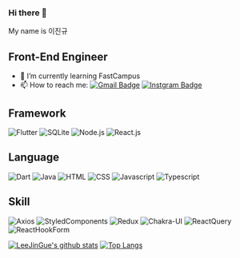 ### Hi there 👋
My name is 이진규

## Front-End Engineer
- 🌱 I’m currently learning FastCampus
- 📫 How to reach me: 
[![Gmail Badge](https://img.shields.io/badge/Gmail-d14836?style=flat-square&logo=Gmail&logoColor=white&link=mailto:snugyun01@gmail.com)](mailto:hippo9851@gmail.com)
[![Instgram Badge](https://img.shields.io/badge/Instagram-000000?style=flat-square&logo=instagram&link=https://www.instagram.com/jingyu9851/)](https://www.instagram.com/jingyu9851/)

## Framework

<img alt="Flutter" src="https://img.shields.io/badge/Flutter-02569B.svg?&style=for-the-badge&logo=Flutter&logoColor=white"/> 
<img alt="SQLite" src="https://img.shields.io/badge/SQLite-07405E?style=for-the-badge&logo=sqlite&logoColor=white"/>
<img alt="Node.js" src="https://img.shields.io/badge/Node.js-339933.svg?&style=for-the-badge&logo=Node.js&logoColor=white"/>
<img alt="React.js" src="https://img.shields.io/badge/React.js-61DAFB.svg?&style=for-the-badge&logo=React&logoColor=white"
<img alt="Next.js" src="https://img.shields.io/badge/Next.js-000000.svg?&style=for-the-badge&logo=Next.js&logoColor=white"
<br/>

## Language

<img alt="Dart" src="https://img.shields.io/badge/Dart-0175C2.svg?&style=for-the-badge&logo=Dart&logoColor=white"/> <img alt="Java" src ="https://img.shields.io/badge/Java-F0047F.svg?&style=for-the-badge&logo=Java&logoColor=white"/>
<img alt="HTML" src="https://img.shields.io/badge/HTML5-E34F26.svg?&style=for-the-badge&logo=HTML5&logoColor=white"/> 
<img alt="CSS" src="https://img.shields.io/badge/CSS-1572B6.svg?&style=for-the-badge&logo=CSS3&logoColor=white"/> 
<img alt="Javascript" src="https://img.shields.io/badge/Javascript-F7DF1E.svg?&style=for-the-badge&logo=Javascript&logoColor=white"/>
<img alt="Typescript" src="https://img.shields.io/badge/Typescript-3178C6.svg?&style=for-the-badge&logo=Typescript&logoColor=white"/>
<br/>

## Skill

<img alt="Axios" src ="https://img.shields.io/badge/Axios-5A29E4.svg?&style=for-the-badge&logo=Axios&logoColor=black"/>
<img alt="StyledComponents" src ="https://img.shields.io/badge/StyledComponents-DB7093.svg?&style=for-the-badge&logo=StyledComponents&logoColor=black"/>
<img alt="Redux" src ="https://img.shields.io/badge/Redux-764ABC.svg?&style=for-the-badge&logo=Redux&logoColor=black"/>
<img alt="Chakra-UI" src="https://img.shields.io/badge/ChakraUI-319795.svg?&style=for-the-badge&logo=ChakraUI&logoColor=black"/>
<img alt="ReactQuery" src="https://img.shields.io/badge/ReactQuery-FF4154.svg?&style=for-the-badge&logo=ReactQuery&logoColor=black"/>
<img alt="ReactHookForm" src="https://img.shields.io/badge/ReactHookForm-EC5990.svg?&style=for-the-badge&logo=ReactHookForm&logoColor=black"/>

<br />


[![LeeJinGue's github stats](https://github-readme-stats.vercel.app/api?username=LeeJinGue)](https://github.com/LeeJinGue/github-readme-stats)
[![Top Langs](https://github-readme-stats.vercel.app/api/top-langs/?username=LeeJinGue)](https://github.com/LeeJinGue/github-readme-stats)
